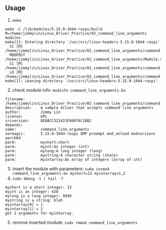 ## Usage

1. `make`

```console
make -C /lib/modules/5.15.0-1044-raspi/build M=/home/jimmylin/Linux_Driver_Practice/02_command_line_arguments modules
make[1]: Entering directory '/usr/src/linux-headers-5.15.0-1044-raspi'
  CC [M]  /home/jimmylin/Linux_Driver_Practice/02_command_line_arguments/command_line_arguments.o
  MODPOST /home/jimmylin/Linux_Driver_Practice/02_command_line_arguments/Module.symvers
  CC [M]  /home/jimmylin/Linux_Driver_Practice/02_command_line_arguments/command_line_arguments.mod.o
  LD [M]  /home/jimmylin/Linux_Driver_Practice/02_command_line_arguments/command_line_arguments.ko
make[1]: Leaving directory '/usr/src/linux-headers-5.15.0-1044-raspi'
```

2. check module info: `modinfo command_line_arguments.ko`

```console
filename:       /home/jimmylin/Linux_Driver_Practice/02_command_line_arguments/command_line_arguments.ko
description:    A sample driver that accepts command line arguments
author:         Jimmy Lin
license:        GPL
srcversion:     8EABCC322423F86876C18B2
depends:
name:           command_line_arguments
vermagic:       5.15.0-1044-raspi SMP preempt mod_unload modversions aarch64
parm:           myshort:short
parm:           myint:An integer (int)
parm:           mylong:A long integer (long)
parm:           mystring:A character string (charp)
parm:           myintarray:An array of integers (array of int)
```

3. insert the module with parameters: `sudo insmod command_line_arguments.ko myshort=13 myintarray=1,2`
4. `sudo dmesg -t | tail -7`

```console
myshort is a short integer: 13
myint is an integer: 420
mylong is a long integer: 9999
mystring is a string: blah
myintarray[0] = 1
myintarray[1] = 2
got 2 arguments for myintarray.
```

5. remove inserted module: `sudo rmmod command_line_arguments`
